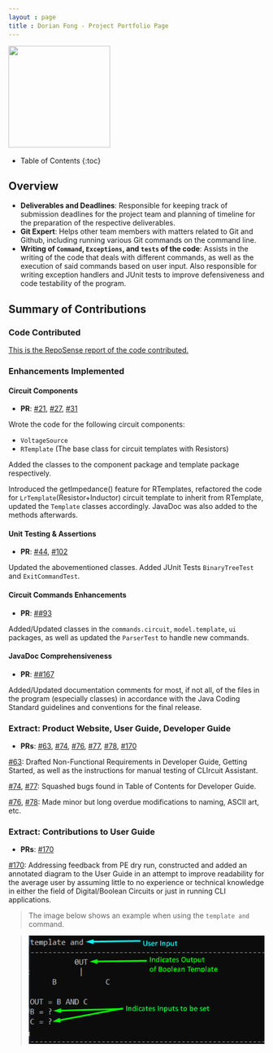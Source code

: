```yaml
---
layout : page
title : Dorian Fong - Project Portfolio Page  
---
```

<img src="https://avatars2.githubusercontent.com/u/47025155?s=400&u=ce782a0a69f128f7fb409598101baeef34fd201e&v=4" width="200" height="200" />

<style>
.alert {
    position:relative;
    padding:.75rem 1.25rem;
    margin-bottom:1rem;
    border:1px solid transparent;
    order-radius:.25rem
}
.alert-primary {
    color:#073984;
    background-image:linear-gradient(180deg, #d6e6ff, #cfe2ff);
    border-color:#bbd6fe
}
.alert-warning {
	color: #856404;
	background-image: linear-gradient(180deg, #fff5d5, #fff3cd);
	border-color: #ffeeba
}
.alert-tip {
    color: #000000;
	background-image: linear-gradient(180deg, #DCECDC, #DCECDC);
	border-color: #DCDCDC
}
</style>
* Table of Contents
{:toc}

## Overview

* **Deliverables and Deadlines**: Responsible for keeping track of submission deadlines for the project team and planning of timeline for the preparation of the respective deliverables.
* **Git Expert**: Helps other team members with matters related to Git and Github, including running various Git commands on the command line. 
* **Writing of `Command`, `Exceptions`, and `tests` of the code**: Assists in the writing of the code that deals with different commands, as well as the execution of said commands based on user input. Also responsible for writing exception handlers and JUnit tests to improve defensiveness and code testability of the program.  

## Summary of Contributions

### Code Contributed

[This is the RepoSense report of the code contributed.](https://nus-cs2113-ay2021s1.github.io/tp-dashboard/#breakdown=true&search=dorianfong98&sort=groupTitle&sortWithin=title&since=2020-09-27&timeframe=commit&mergegroup=&groupSelect=groupByRepos&checkedFileTypes=docs~functional-code~test-code~other)

<div style="page-break-after: always;"></div>

### Enhancements Implemented


#### Circuit Components

* **PR**: [#21](https://github.com/AY2021S1-CS2113T-W13-3/tp/pull/21), [#27](https://github.com/AY2021S1-CS2113T-W13-3/tp/pull/27), [#31](https://github.com/AY2021S1-CS2113T-W13-3/tp/pull/31)

Wrote the code for the following circuit components:

* `VoltageSource`
* `RTemplate` (The base class for circuit templates with Resistors)

Added the classes to the component package and template package respectively.

Introduced the getImpedance() feature for RTemplates, refactored the code for `LrTemplate`(Resistor+Inductor) circuit template to inherit from RTemplate, updated the `Template` classes accordingly. JavaDoc was also added to the methods afterwards.

#### Unit Testing & Assertions

* **PR**: [#44](https://github.com/AY2021S1-CS2113T-W13-3/tp/pull/44), [#102](https://github.com/AY2021S1-CS2113T-W13-3/tp/pull/102)

Updated the abovementioned classes. Added JUnit Tests `BinaryTreeTest` and `ExitCommandTest`.

#### Circuit Commands Enhancements

* **PR**: [##93](https://github.com/AY2021S1-CS2113T-W13-3/tp/pull/93)

Added/Updated classes in the `commands.circuit`, `model.template`, `ui` packages, as well as updated the `ParserTest` to handle new commands.

#### JavaDoc Comprehensiveness

* **PR**: [##167](https://github.com/AY2021S1-CS2113T-W13-3/tp/pull/167)

Added/Updated documentation comments for most, if not all, of the files in the program (especially classes) in accordance with the Java Coding Standard guidelines and conventions for the final release. 

### Extract: Product Website, User Guide, Developer Guide

* **PRs**: 
[#63](https://github.com/AY2021S1-CS2113T-W13-3/tp/pull/63), 
[#74](https://github.com/AY2021S1-CS2113T-W13-3/tp/pull/74), 
[#76](https://github.com/AY2021S1-CS2113T-W13-3/tp/pull/76), 
[#77](https://github.com/AY2021S1-CS2113T-W13-3/tp/pull/77), 
[#78](https://github.com/AY2021S1-CS2113T-W13-3/tp/pull/78),
[#170](https://github.com/AY2021S1-CS2113T-W13-3/tp/pull/170)

[#63](https://github.com/AY2021S1-CS2113T-W13-3/tp/pull/63): 
Drafted Non-Functional Requirements in Developer Guide, Getting Started, as well as the instructions for manual testing of CLIrcuit Assistant.

[#74](https://github.com/AY2021S1-CS2113T-W13-3/tp/pull/74), [#77](https://github.com/AY2021S1-CS2113T-W13-3/tp/pull/77): 
Squashed bugs found in Table of Contents for Developer Guide.

[#76](https://github.com/AY2021S1-CS2113T-W13-3/tp/pull/76), [#78](https://github.com/AY2021S1-CS2113T-W13-3/tp/pull/78): 
Made minor but long overdue modifications to naming, ASCII art, etc.


<div style="page-break-after: always;"></div>

### Extract: Contributions to User Guide
* **PRs**: [#170](https://github.com/AY2021S1-CS2113T-W13-3/tp/pull/170)

[#170](https://github.com/AY2021S1-CS2113T-W13-3/tp/pull/170):
Addressing feedback from PE dry run, constructed and added an annotated diagram to the User Guide in an attempt to improve readability for the average user by assuming little to no experience or technical knowledge in either the field of Digital/Boolean Circuits or just in running CLI applications.
>The image below shows an example when using the `template and` command.

>![Simplified](../diagrams/TemplateBooleanAnd.png)